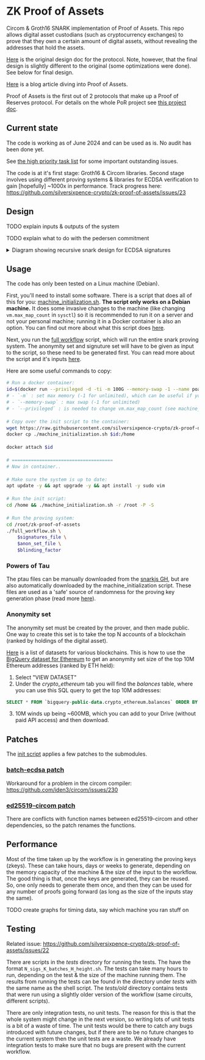 # ZK Proof of Assets

Circom & Groth16 SNARK implementation of Proof of Assets. This repo allows digital asset custodians (such as cryptocurrency exchanges) to prove that they own a certain amount of digital assets, without revealing the addresses that hold the assets.

[Here](https://hackmd.io/@JI2FtqawSzO-olUw-r48DQ/rJXtAeyLT) is the original design doc for the protocol. Note, however, that the final design is slightly different to the original (some optimizations were done). See below for final design.

[Here](https://hackmd.io/@JI2FtqawSzO-olUw-r48DQ/r1FR-0uBR) is a blog article diving into Proof of Assets.

Proof of Assets is the first out of 2 protocols that make up a Proof of Reserves protocol. For details on the whole PoR project see [this project doc](https://hackmd.io/@JI2FtqawSzO-olUw-r48DQ/S1Ozo-iO2).

## Current state

The code is working as of June 2024 and can be used as is. No audit has been done yet. 

See [the high priority task list](https://github.com/silversixpence-crypto/zk-proof-of-assets/issues?q=is%3Aissue+is%3Aopen+label%3Apriority%3Ahigh) for some important outstanding issues.

The code is at it's first stage: Groth16 & Circom libraries. Second stage involves using different proving systems & libraries for ECDSA verification to gain [hopefully] ~1000x in performance. Track progress here: https://github.com/silversixpence-crypto/zk-proof-of-assets/issues/23

## Design

TODO explain inputs & outputs of the system

TODO explain what to do with the pedersen commitment

<details>

<summary>Diagram showing recursive snark design for ECDSA signatures</summary>

![Flow diagram](./images/poa_snark_recursive_design.png)

</details>

## Usage

The code has only been tested on a Linux machine (Debian).

First, you'll need to install some software. There is a script that does all of this for you: [machine_initialization.sh](./scripts/machine_initialization.sh). **The script only works on a Debian machine.** It does some invasive changes to the machine (like changing `vm.max_map_count` in `sysctl`) so it is recommended to run it on a server and not your personal machine; running it in a Docker container is also an option. You can find out more about what this script does [here](https://github.com/silversixpence-crypto/zk-proof-of-assets/tree/stent/readme/scripts#machine-initialization).

Next, you run the [full workflow](./scripts/full_workflow.sh) script, which will run the entire snark proving system. The anonymity set and signuture set will have to be given as input to the script, so these need to be generated first. You can read more about the script and it's inputs [here](https://github.com/silversixpence-crypto/zk-proof-of-assets/tree/stent/readme/scripts#machine-initialization).

Here are some useful commands to copy:
```bash
# Run a docker container:
id=$(docker run --privileged -d -ti -m 100G --memory-swap -1 --name poa_100g --rm ubuntu /bin/bash)
# - `-m` : set max memory (-1 for unlimited), which can be useful if you want to use the machine for other tasks, and you know the zk workflow will take up all the memory
# - `--memory-swap` : max swap (-1 for unlimited)
# - `--privileged` : is needed to change vm.max_map_count (see machine_initialization.sh script)

# Copy over the init script to the container:
wget https://raw.githubusercontent.com/silversixpence-crypto/zk-proof-of-assets/main/scripts/machine_initialization.sh
docker cp ./machine_initialization.sh $id:/home

docker attach $id

# =====================================
# Now in container..

# Make sure the system is up to date:
apt update -y && apt upgrade -y && apt install -y sudo vim

# Run the init script:
cd /home && ./machine_initialization.sh -r /root -P -S

# Run the proving system:
cd /root/zk-proof-of-assets
./full_workflow.sh \
    $signatures_file \
    $anon_set_file \
    $blinding_factor
```

### Powers of Tau

The ptau files can be manually downloaded from the [snarkjs GH](https://github.com/iden3/snarkjs?tab=readme-ov-file#7-prepare-phase-2), but are also automatically downloaded by the machine_initialization script. These files are used as a 'safe' source of randomness for the proving key generation phase (read more [here](https://github.com/weijiekoh/perpetualpowersoftau)).

### Anonymity set

The anonymity set must be created by the prover, and then made public. One way to create this set is to take the top N accounts of a blockchain (ranked by holdings of the digital asset).

[Here](https://github.com/blockchain-etl/public-datasets) is a list of datasets for various blockchains. This is how to use the [BigQuery dataset for Ethereum](https://console.cloud.google.com/marketplace/product/ethereum/crypto-ethereum-blockchain) to get an anonymity set size of the top 10M Ethereum addresses (ranked by ETH held):
1. Select "VIEW DATASET"
2. Under the *crypto_ethereum* tab you will find the *balances* table, where you can use this SQL query to get the top 10M addresses:
```sql
SELECT * FROM `bigquery-public-data.crypto_ethereum.balances` ORDER BY eth_balance DESC LIMIT 10000000
```
3. 10M winds up being ~600MB, which you can add to your Drive (without paid API access) and then download.

## Patches

The [init script](./scripts/machine_initialization.sh) applies a few patches to the submodules.

### [batch-ecdsa patch](./batch-ecdsa.patch)

Workaround for a problem in the circom compiler: https://github.com/iden3/circom/issues/230

### [ed25519-circom patch](./ed25519-circom.patch)

There are conflicts with function names between ed25519-circom and other dependencies, so the patch renames the functions.

## Performance

Most of the time taken up by the workflow is in generating the proving keys (zkeys). These can take hours, days or weeks to generate, depending on the memory capacity of the machine & the size of the input to the workflow. The good thing is that, once the keys are generated, they can be reused. So, one only needs to generate them once, and then they can be used for any number of proofs going forward (as long as the size of the inputs stay the same).

TODO create graphs for timing data, say which machine you ran stuff on

## Testing

Related issue: https://github.com/silversixpence-crypto/zk-proof-of-assets/issues/22

There are scripts in the *tests* directory for running the tests. The have the format `N_sigs_K_batches_H_height.sh`. The tests can take many hours to run, depending on the test & the size of the machine running them. The results from running the tests can be found in the directory under *tests* with the same name as the shell script. The *tests/old* directory contains tests that were run using a slightly older version of the workflow (same circuits, different scripts).

There are only integration tests, no unit tests. The reason for this is that the whole system might change in the next version, so writing lots of unit tests is a bit of a waste of time. The unit tests would be there to catch any bugs introduced with future changes, but if there are to be no future changes to the current system then the unit tests are a waste. We already have integration tests to make sure that no bugs are present with the current workflow. 


